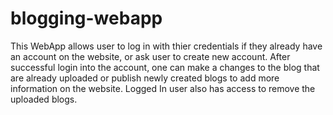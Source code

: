 # blogging-webapp

This WebApp allows user to log in with thier credentials if they already have an account on the website, or ask user to create new account. After successful login into the account, one can make a changes to the blog that are already uploaded or publish newly created blogs to add more information on the website. Logged In user also has access to remove the uploaded blogs. 

